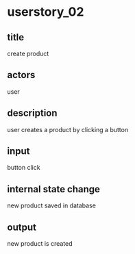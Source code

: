 # userstory_02

## title
create product

## actors
user

## description
user creates a product by clicking a button

## input
button click

## internal state change
new product saved in database

## output
new product is created